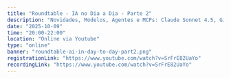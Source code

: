 ```yaml
---
title: "Roundtable - IA no Dia a Dia - Parte 2"
description: "Novidades, Modelos, Agentes e MCPs: Claude Sonnet 4.5, GitHub CLI, Chrome DevTools MCP, extensões do VSCode com MCP e demos práticas."
date: "2025-10-09"
time: "20:00-22:00"
location: "Online via Youtube"
type: "online"
banner: "roundtable-ai-in-day-to-day-part2.png"
registrationLink: "https://www.youtube.com/watch?v=SrFrE82UaYo"
recordingLink: "https://www.youtube.com/watch?v=SrFrE82UaYo"
---
```

